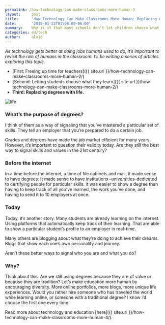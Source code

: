 ```yaml
---
permalink: /how-technology-can-make-classrooms-more-human-3
layout:     post
title:      'How Technology Can Make Classrooms More Human: Replacing degrees with life'
date:       '2015-01-22T01:08:00-06:00'
summary:    Why is it that most schools don’t let children choose what they want to learn? Is it because students are not smart enough to choose? Because they’re not sure of what they want to pursue in life? Actually, education should be more human that. Read here why...
categories: ed/tech
author:     alejo
---
```


_As technology gets better at doing jobs humans used to do, it’s important to revisit the role of humans in the classroom. I’ll be writing a series of articles exploring this topic._

- [First: Freeing up time for teachers]({{ site.url }}/how-technology-can-make-classrooms-more-human-2/) 
- [Second: Letting students choose what they learn]({{ site.url }}/how-technology-can-make-classrooms-more-human-2/)
- **Third: Replacing degrees with life.**

![life](http://33.media.tumblr.com/93d3d2bf4d3e46c1719564e3985ac7b6/tumblr_inline_nikel1Mbdp1sa3u4l.jpg)

### What’s the purpose of degrees?

I think of them as a way of signaling that you’ve mastered a particular set of skills. They tell an employer that you’re prepared to do a certain job.

Grades and degrees have made the job market efficient for many years. However, it’s important to question their validity today.
Are they still the best way to signal skills and values in the 21st century?

### Before the internet

In a time before the internet, a time of file cabinets and mail, it made sense to have degrees. It made sense to have institutions –universities–dedicated to certifying people for particular skills. It was easier to show a degree than having to keep track of all you’ve learned, the work you’ve done, and having to send it to 10 employers at once. 

### Today

Today, it’s another story. Many students are already learning on the internet. Using platforms that automatically keep track of their learning. That are able to show a particular student’s profile to an employer in real-time.

Many others are blogging about what they’re doing to achieve their dreams. Blogs that show each one’s own personality and journey.

Aren’t these better ways to signal who you are and what you do? 

### Why?

Think about this. Are we still using degrees because they are of value or because they are tradition?
Let’s make education more human by encouraging diversity. More online portfolios, more blogs, more unique life experiences.
Would you rather hire someone who has traveled the world while learning online, or someone with a traditional degree? I know I’d choose the first one every time.


Read more about technology and education [here]({{ site.url }}/how-technology-can-make-classrooms-more-human-4/). 
